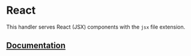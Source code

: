 # React

This handler serves React (JSX) components with the `jsx` file extension.

## [Documentation](https://primatejs.com/modules/react)
